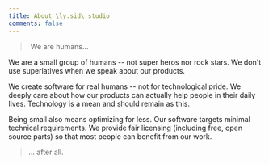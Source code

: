 ```yaml
---
title: About \ly.sid\ studio
comments: false
---
```


> We are humans...

We are a small group of humans -- not super heros nor rock stars. We don't use superlatives when we speak about our products. 

We create software for real humans -- not for technological pride. We deeply care about how our products can actually help people in their daily lives. Technology is a mean and should remain as this.

Being small also means optimizing for less. Our software targets minimal technical requirements. We provide fair licensing (including free, open source parts) so that most people can benefit from our work.

> ... after all.